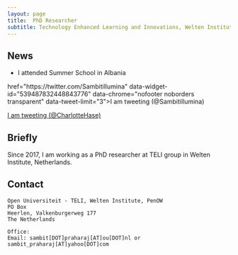 ```yaml
---
layout: page
title:  PhD Researcher
subtitle: Technology Enhanced Learning and Innovations, Welten Institute, Open Universiteit, Netherlands
---
```


## News
- I attended Summer School in Albania
<p>
 href="https://twitter.com/Sambitillumina"
 data-widget-id="539487832448843776"
 data-chrome="nofooter noborders transparent" data-tweet-limit="3">I am tweeting (@Sambitillumina)</a>
 <script>
						!function(d, s, id) {
							var js, fjs = d.getElementsByTagName(s)[0], p = /^http:/
									.test(d.location) ? 'http' : 'https';
							if (!d.getElementById(id)) {
								js = d.createElement(s);
								js.id = id;
								js.src = p
										+ "://platform.twitter.com/widgets.js";
								fjs.parentNode.insertBefore(js, fjs);
							}
						}(document, "script", "twitter-wjs");
 </script>
</p>
<p>
 <a class="twitter-timeline"
 href="https://twitter.com/CharlotteHase"
 data-widget-id="340639437736255489"
 data-chrome="nofooter noborders transparent" data-tweet-limit="3">I am tweeting (@CharlotteHase)</a>
 <script>
						!function(d, s, id) {
							var js, fjs = d.getElementsByTagName(s)[0], p = /^http:/
									.test(d.location) ? 'http' : 'https';
							if (!d.getElementById(id)) {
								js = d.createElement(s);
								js.id = id;
								js.src = p
										+ "://platform.twitter.com/widgets.js";
								fjs.parentNode.insertBefore(js, fjs);
							}
						}(document, "script", "twitter-wjs");
 </script>
</p>

## Briefly

Since 2017, I am working as a PhD researcher at TELI group in Welten Institute, Netherlands.

## Contact

```
Open Universiteit - TELI, Welten Institute, PenOW
PO Box 
Heerlen, Valkenburgerweg 177
The Netherlands

Office: 
Email: sambit[DOT]praharaj[AT]ou[DOT]nl or sambit_praharaj[AT]yahoo[DOT]com
```

